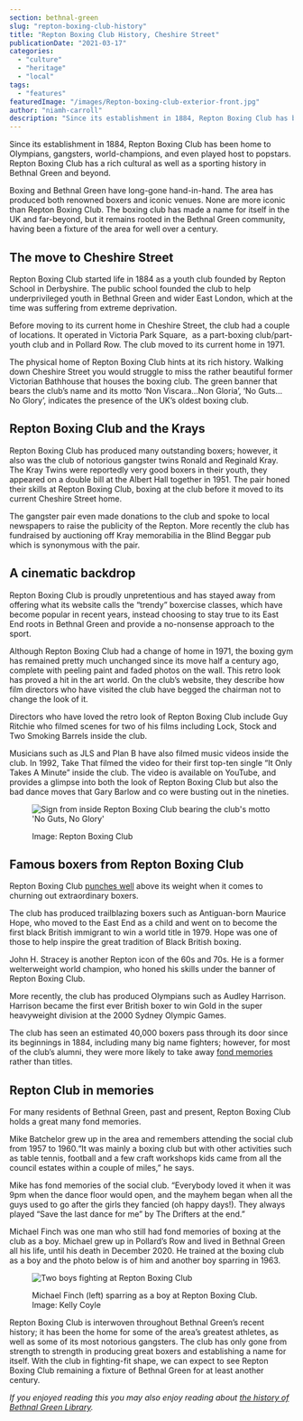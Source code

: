 ```yaml
---
section: bethnal-green
slug: "repton-boxing-club-history"
title: "Repton Boxing Club History, Cheshire Street"
publicationDate: "2021-03-17"
categories: 
  - "culture"
  - "heritage"
  - "local"
tags: 
  - "features"
featuredImage: "/images/Repton-boxing-club-exterior-front.jpg"
author: "niamh-carroll"
description: "Since its establishment in 1884, Repton Boxing Club has been home to Olympians, gangsters, world-champions, and even played host to popstars. Repton Boxing Club has a rich cultural as well as a sporting history in Bethnal Green and beyond."
---
```


Since its establishment in 1884, Repton Boxing Club has been home to Olympians, gangsters, world-champions, and even played host to popstars. Repton Boxing Club has a rich cultural as well as a sporting history in Bethnal Green and beyond.

Boxing and Bethnal Green have long-gone hand-in-hand. The area has produced both renowned boxers and iconic venues. None are more iconic than Repton Boxing Club. The boxing club has made a name for itself in the UK and far-beyond, but it remains rooted in the Bethnal Green community, having been a fixture of the area for well over a century.

## **The move to Cheshire Street**

Repton Boxing Club started life in 1884 as a youth club founded by Repton School in Derbyshire. The public school founded the club to help underprivileged youth in Bethnal Green and wider East London, which at the time was suffering from extreme deprivation.

Before moving to its current home in Cheshire Street, the club had a couple of locations. It operated in Victoria Park Square,  as a part-boxing club/part-youth club and in Pollard Row. The club moved to its current home in 1971.

The physical home of Repton Boxing Club hints at its rich history. Walking down Cheshire Street you would struggle to miss the rather beautiful former Victorian Bathhouse that houses the boxing club. The green banner that bears the club’s name and its motto ‘Non Viscara…Non Gloria’, ‘No Guts… No Glory’, indicates the presence of the UK’s oldest boxing club.

## **Repton Boxing Club and the Krays**

Repton Boxing Club has produced many outstanding boxers; however, it also was the club of notorious gangster twins Ronald and Reginald Kray. The Kray Twins were reportedly very good boxers in their youth, they appeared on a double bill at the Albert Hall together in 1951. The pair honed their skills at Repton Boxing Club, boxing at the club before it moved to its current Cheshire Street home. 

The gangster pair even made donations to the club and spoke to local newspapers to raise the publicity of the Repton. More recently the club has fundraised by auctioning off Kray memorabilia in the Blind Beggar pub which is synonymous with the pair. 

## **A cinematic backdrop**

Repton Boxing Club is proudly unpretentious and has stayed away from offering what its website calls the “trendy” boxercise classes, which have become popular in recent years, instead choosing to stay true to its East End roots in Bethnal Green and provide a no-nonsense approach to the sport.

Although Repton Boxing Club had a change of home in 1971, the boxing gym has remained pretty much unchanged since its move half a century ago, complete with peeling paint and faded photos on the wall. This retro look has proved a hit in the art world. On the club’s website, they describe how film directors who have visited the club have begged the chairman not to change the look of it.

Directors who have loved the retro look of Repton Boxing Club include Guy Ritchie who filmed scenes for two of his films including Lock, Stock and Two Smoking Barrels inside the club.

Musicians such as JLS and Plan B have also filmed music videos inside the club. In 1992, Take That filmed the video for their first top-ten single “It Only Takes A Minute” inside the club. The video is available on YouTube, and provides a glimpse into both the look of Repton Boxing Club but also the bad dance moves that Gary Barlow and co were busting out in the nineties.

<figure>

![Sign from inside Repton Boxing Club bearing the club's motto 'No Guts, No Glory'](/images/repton-1.jpg)

<figcaption>

Image: Repton Boxing Club

</figcaption>

</figure>

## **Famous boxers from Repton Boxing Club**

Repton Boxing Club [punches well](https://www.reptonboxingclub.com/blogs/roll-of-honour) above its weight when it comes to churning out extraordinary boxers.

The club has produced trailblazing boxers such as Antiguan-born Maurice Hope, who moved to the East End as a child and went on to become the first black British immigrant to win a world title in 1979. Hope was one of those to help inspire the great tradition of Black British boxing.

John H. Stracey is another Repton icon of the 60s and 70s. He is a former welterweight world champion, who honed his skills under the banner of Repton Boxing Club.

More recently, the club has produced Olympians such as Audley Harrison. Harrison became the first ever British boxer to win Gold in the super heavyweight division at the 2000 Sydney Olympic Games.

The club has seen an estimated 40,000 boxers pass through its door since its beginnings in 1884, including many big name fighters; however, for most of the club’s alumni, they were more likely to take away [fond memories](https://www.theguardian.com/society/2001/nov/07/boxing.sport1) rather than titles.

## **Repton Club in memories**

For many residents of Bethnal Green, past and present, Repton Boxing Club holds a great many fond memories. 

Mike Batchelor grew up in the area and remembers attending the social club from 1957 to 1960.“It was mainly a boxing club but with other activities such as table tennis, football and a few craft workshops kids came from all the council estates within a couple of miles,” he says.

Mike has fond memories of the social club. “Everybody loved it when it was 9pm when the dance floor would open, and the mayhem began when all the guys used to go after the girls they fancied (oh happy days!). They always played “Save the last dance for me” by The Drifters at the end.”

Michael Finch was one man who still had fond memories of boxing at the club as a boy. Michael grew up in Pollard’s Row and lived in Bethnal Green all his life, until his death in December 2020. He trained at the boxing club as a boy and the photo below is of him and another boy sparring in 1963. 

<figure>

![Two boys fighting at Repton Boxing Club](/images/repton-memories-2.jpg)

<figcaption>

Michael Finch (left) sparring as a boy at Repton Boxing Club. Image: Kelly Coyle

</figcaption>

</figure>

Repton Boxing Club is interwoven throughout Bethnal Green’s recent history; it has been the home for some of the area’s greatest athletes, as well as some of its most notorious gangsters. The club has only gone from strength to strength in producing great boxers and establishing a name for itself. With the club in fighting-fit shape, we can expect to see Repton Boxing Club remaining a fixture of Bethnal Green for at least another century. 

_If you enjoyed reading this you may also enjoy reading about [the history of Bethnal Green Library](https://bethnalgreenlondon.co.uk/public-library-history/)._
